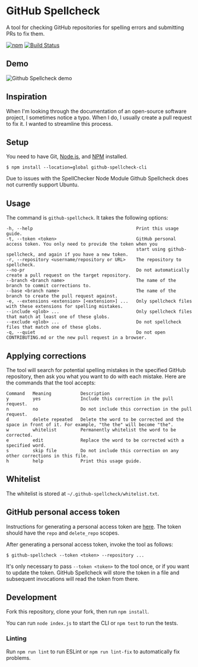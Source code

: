 # GitHub Spellcheck

A tool for checking GitHub repositories for spelling errors and submitting PRs to fix them.

[![npm](https://img.shields.io/npm/v/github-spellcheck-cli.svg)](https://www.npmjs.com/package/github-spellcheck-cli)
[![Build Status](https://travis-ci.org/tbroadley/github-spellcheck-cli.svg?branch=master)](https://travis-ci.org/tbroadley/github-spellcheck-cli)

## Demo

![Github Spellcheck demo](https://raw.githubusercontent.com/tbroadley/github-spellcheck-cli/master/docs/demo.gif)

## Inspiration

When I'm looking through the documentation of an open-source software project, I sometimes notice a typo. When I do, I usually create a pull request to fix it. I wanted to streamline this process.

## Setup

You need to have Git, [Node.js](https://nodejs.org/en/download/), and [NPM](https://docs.npmjs.com/downloading-and-installing-node-js-and-npm) installed.

```
$ npm install --location=global github-spellcheck-cli
```

Due to issues with the SpellChecker Node Module Github Spellcheck does not currently support Ubuntu. 

## Usage

The command is `github-spellcheck`. It takes the following options:

```
-h, --help                                       Print this usage guide.
-t, --token <token>                              GitHub personal access token. You only need to provide the token when you
                                                 start using github-spellcheck, and again if you have a new token.
-r, --repository <username/repository or URL>    The repository to spellcheck.
--no-pr                                          Do not automatically create a pull request on the target repository.
--branch <branch name>                           The name of the branch to commit corrections to.
--base <branch name>                             The name of the branch to create the pull request against.
-e, --extensions <extension> [<extension>] ...   Only spellcheck files with these extensions for spelling mistakes.
--include <glob> ...                             Only spellcheck files that match at least one of these globs.
--exclude <glob> ...                             Do not spellcheck files that match one of these globs.
-q, --quiet                                      Do not open CONTRIBUTING.md or the new pull request in a browser.
```

## Applying corrections

The tool will search for potential spelling mistakes in the specified GitHub repository, then ask you what you want to do with each mistake. Here are the commands that the tool accepts:

```
Command   Meaning           Description
y         yes               Include this correction in the pull request.
n         no                Do not include this correction in the pull request.
d         delete repeated   Delete the word to be corrected and the space in front of it. For example, "the the" will become "the".
w         whitelist         Permanently whitelist the word to be corrected.
e         edit              Replace the word to be corrected with a specified word.
s         skip file         Do not include this correction on any other corrections in this file.
h         help              Print this usage guide.
```

## Whitelist

The whitelist is stored at `~/.github-spellcheck/whitelist.txt`.

## GitHub personal access token

Instructions for generating a personal access token are [here](https://help.github.com/articles/creating-a-personal-access-token-for-the-command-line/). The token should have the `repo` and `delete_repo` scopes.

After generating a personal access token, invoke the tool as follows:

```
$ github-spellcheck --token <token> --repository ...
```

It's only necessary to pass `--token <token>` to the tool once, or if you want to update the token. GitHub Spellcheck will store the token in a file and subsequent invocations will read the token from there.

## Development

Fork this repository, clone your fork, then run `npm install`.

You can run `node index.js` to start the CLI or `npm test` to run the tests.

### Linting

Run `npm run lint` to run ESLint or `npm run lint-fix` to automatically fix problems.
